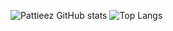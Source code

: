 ![Pattieez GitHub stats](https://github-readme-stats.vercel.app/api?username=pattieez&show_icons=true&theme=dark)
![Top Langs](https://github-readme-stats.vercel.app/api/top-langs/?username=pattieez&show_icons=true&theme=dark)
